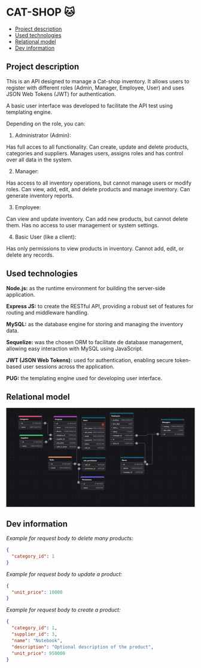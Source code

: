 # CAT-SHOP 🐱<!-- omit in toc -->
- [Project description](#project-description)
- [Used technologies](#used-technologies)
- [Relational model](#relational-model)
- [Dev information](#dev-information)

## Project description

This is an API designed to manage a Cat-shop inventory. It allows users to register with different roles (Admin, Manager, Employee, User) and uses JSON Web Tokens (JWT) for authentication.

A basic user interface was developed to facilitate the API test using templating engine.
    
Depending on the role, you can:
   1. Administrator (Admin):

Has full acces to all functionality. Can create, update and delete products, categories and suppliers.
Manages users, assigns roles and has control over all data in the system.

   2. Manager:

Has access to all inventory operations, but cannot manage users or modify roles.
Can view, add, edit, and delete products and manage inventory.
Can generate inventory reports. 

   3. Employee:

Can view and update inventory.
Can add new products, but cannot delete them.
Has no access to user management or system settings.

   4. Basic User (like a client):

Has only permissions to view products in inventory.
Cannot add, edit, or delete any records.

## Used technologies
**Node.js:**  as the runtime environment for building the server-side application.

**Express JS:** to create the RESTful API, providing a robust set of features for routing and middleware handling.

**MySQL:** as the database engine for storing and managing the inventory data.

**Sequelize:** was the chosen ORM to facilitate de database management, allowing easy interaction with MySQL using JavaScript.

**JWT (JSON Web Tokens):** used for authentication, enabling secure token-based user sessions across the application.

**PUG:** the templating engine used for developing user interface.

## Relational model

![Relational Model](/src/frontend/public/inventory_api_relational_model.png)

## Dev information

*Example for request body to delete many products:*

```json
{
  "category_id": 1
}

```

*Example for request body to update a product:*

```json
{
  "unit_price": 10000
}

```

*Example for request body to create a product:*

```json
{
  "category_id": 1,
  "supplier_id": 3,
  "name": "Notebook",
  "description": "Optional description of the product",
  "unit_price": 950000
}
```